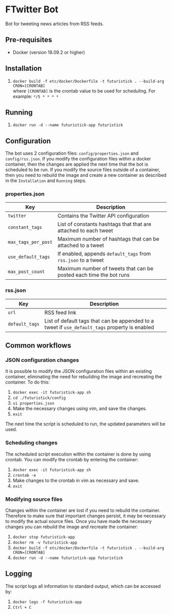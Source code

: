 # FTwitter Bot
Bot for tweeting news articles from RSS feeds.

## Pre-requisites
* Docker (version 18.09.2 or higher)

## Installation
1. `docker build -f etc/docker/Dockerfile -t futuristick . --build-arg CRON=[CRONTAB]`  
where `[CRONTAB]` is the crontab value to be used for scheduling. For example: `*/5 * * * *`

## Running
1. `docker run -d --name futuristick-app futuristick`

## Configuration
The bot uses 2 configuration files: `config/properties.json` and `config/rss.json`. If you modify the configuration files
within a docker container, then the changes are applied the next time that the bot is scheduled to be run.
If you modify the source files outside of a container, then you need to rebuild the image and create a new container as described
in the `Installation` and `Running` steps.

### properties.json
| Key | Description |
|---|---|
| `twitter` | Contains the Twitter API configuration |
| `constant_tags` | List of constants hashtags that that are attached to each tweet |
| `max_tags_per_post` | Maximum number of hashtags that can be attached to a tweet |
| `use_default_tags` | If enabled, appends `default_tags` from `rss.json` to a tweet |
| `max_post_count` | Maximum number of tweets that can be posted each time the bot runs |

### rss.json
| Key | Description |
|---|---|
| `url` | RSS feed link |
| `default_tags` | List of default tags that can be appended to a tweet if `use_default_tags` property is enabled |

## Common workflows

### JSON configuration changes

It is possible to modify the JSON configuration files within an existing container, 
eliminating the need for rebuilding the image and recreating the container. To do this:
1. `docker exec -it futuristick-app sh`
2. `cd ./futuristick/config`
3. `vi properties.json`
4. Make the necessary changes using vim, and save the changes.
5. `exit`

The next time the script is scheduled to run, the updated parameters will be used.

### Scheduling changes

The scheduled script execution within the container is done by using crontab. You can modify the
crontab by entering the container:
1. `docker exec -it futuristick-app sh`
2. `crontab -e`
3. Make changes to the crontab in vim as necessary and save.
4. `exit`

### Modifying source files

Changes within the container are lost if you need to rebuild the container. Therefore to make 
sure that important changes persist, it may be necessary to modify the actual source files. Once 
you have made the necessary changes you can rebuild the image and recreate the container:
1. `docker stop futuristick-app`
2. `docker rm -v futuristick-app`
3. `docker build -f etc/docker/Dockerfile -t futuristick . --build-arg CRON=[CRONTAB]`  
4. `docker run -d --name futuristick-app futuristick`

## Logging

The script logs all information to standard output, which can be accessed by:
1. `docker logs -f futuristick-app`
2. `Ctrl + C`
